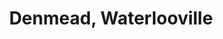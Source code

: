 ---
title: Denmead, Waterlooville
url: /denmead-waterlooville/
latitude: 50.904
longitude: -1.066
---